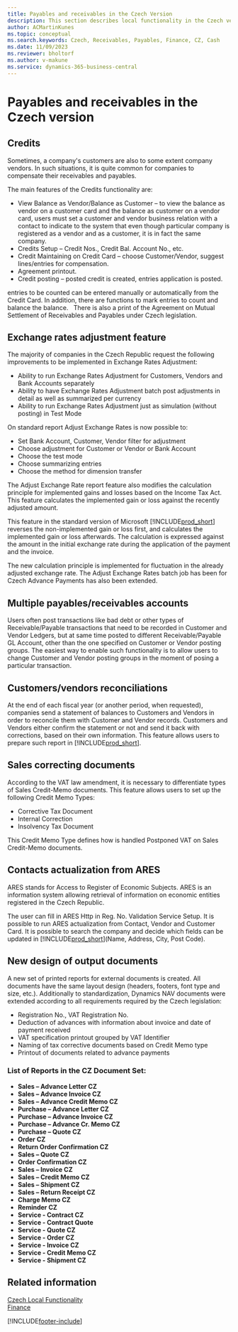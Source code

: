 ```yaml
---
title: Payables and receivables in the Czech Version
description: This section describes local functionality in the Czech version - Payables and Receivables.
author: ACMartinKunes
ms.topic: conceptual
ms.search.keywords: Czech, Receivables, Payables, Finance, CZ, Cash
ms.date: 11/09/2023
ms.reviewer: bholtorf
ms.author: v-makune
ms.service: dynamics-365-business-central
---
```


# Payables and receivables in the Czech version

## Credits

Sometimes, a company's customers are also to some extent company vendors. In such situations, it is quite common for companies to compensate their receivables and payables.

The main features of the Credits functionality are:  

- View Balance as Vendor/Balance as Customer – to view the balance as vendor on a customer card and the balance as customer on a vendor card, users must set a customer and vendor business relation with a contact to indicate to the system that even though particular company is registered as a vendor and as a customer, it is in fact the same company.
- Credits Setup – Credit Nos., Credit Bal. Account No., etc.
- Credit Maintaining on Credit Card – choose Customer/Vendor, suggest lines/entries for compensation.
- Agreement printout.
- Credit posting – posted credit is created, entries application is posted.

entries to be counted can be entered manually or automatically from the Credit Card. In addition, there are functions to mark entries to count and balance the balance.
 
There is also a print of the Agreement on Mutual Settlement of Receivables and Payables under Czech legislation.

## Exchange rates adjustment feature

The majority of companies in the Czech Republic request the following improvements to be implemented in Exchange Rates Adjustment:

- Ability to run Exchange Rates Adjustment for Customers, Vendors and Bank Accounts separately
- Ability to have Exchange Rates Adjustment batch post adjustments in detail as well as summarized per currency
- Ability to run Exchange Rates Adjustment just as simulation (without posting) in Test Mode

On standard report Adjust Exchange Rates is now possible to:

- Set Bank Account, Customer, Vendor filter for adjustment
- Choose adjustment for Customer or Vendor or Bank Account
- Choose the test mode
- Choose summarizing entries
- Choose the method for dimension transfer

The Adjust Exchange Rate report feature also modifies the calculation principle for implemented gains and losses based on the Income Tax Act. This feature calculates the implemented gain or loss against the recently adjusted amount.

This feature in the standard version of Microsoft [!INCLUDE[prod_short](../../includes/prod_short.md)] reverses the non-implemented gain or loss first, and calculates the implemented gain or loss afterwards. The calculation is expressed against the amount in the initial exchange rate during the application of the payment and the invoice.

The new calculation principle is implemented for fluctuation in the already adjusted exchange rate.
The Adjust Exchange Rates batch job has been for Czech Advance Payments has also been extended.

## Multiple payables/receivables accounts

Users often post transactions like bad debt or other types of Receivable/Payable transactions that need to be recorded in Customer and Vendor Ledgers, but at same time posted to different Receivable/Payable GL Account, other than the one specified on Customer or Vendor posting groups. The easiest way to enable such functionality is to allow users to change Customer and Vendor posting groups in the moment of posing a particular transaction.

## Customers/vendors reconciliations

At the end of each fiscal year (or another period, when requested), companies send a statement of balances to Customers and Vendors in order to reconcile them with Customer and Vendor records. Customers and Vendors either confirm the statement or not and send it back with corrections, based on their own information. This feature allows users to prepare such report in [!INCLUDE[prod_short](../../includes/prod_short.md)].

## Sales correcting documents

According to the VAT law amendment, it is necessary to differentiate types of Sales Credit-Memo documents. This feature allows users to set up the following Credit Memo Types:

- Corrective Tax Document
- Internal Correction
- Insolvency Tax Document

This Credit Memo Type defines how is handled Postponed VAT on Sales Credit-Memo documents.

## Contacts actualization from ARES

ARES stands for Access to Register of Economic Subjects. ARES is an information system allowing retrieval of information on economic entities registered in the Czech Republic.  

The user can fill in ARES Http in Reg. No. Validation Service Setup.
It is possible to run ARES actualization from Contact, Vendor and Customer Card. It is possible to search the company and decide which fields can be updated in [!INCLUDE[prod_short](../../includes/prod_short.md)](Name, Address, City, Post Code).

## New design of output documents

A new set of printed reports for external documents is created. All documents have the same layout design (headers, footers, font type and size, etc.).
Additionally to standardization, Dynamics NAV documents were extended according to all requirements required by the Czech legislation:  

- Registration No., VAT Registration No.
- Deduction of advances with information about invoice and date of payment received
- VAT specification printout grouped by VAT Identifier
- Naming of tax corrective documents based on Credit Memo type
- Printout of documents related to advance payments

### List of Reports in the CZ Document Set:
- **Sales – Advance Letter CZ**
- **Sales – Advance Invoice CZ**
- **Sales – Advance Credit Memo CZ**
- **Purchase – Advance Letter CZ**
- **Purchase – Advance Invoice CZ**
- **Purchase – Advance Cr. Memo CZ**
- **Purchase – Quote CZ**
- **Order CZ**
- **Return Order Confirmation CZ**
- **Sales – Quote CZ**
- **Order Confirmation CZ**
- **Sales – Invoice CZ**
- **Sales – Credit Memo CZ**
- **Sales – Shipment CZ**
- **Sales – Return Receipt CZ**
- **Charge Memo CZ**
- **Reminder CZ**
- **Service - Contract CZ**
- **Service - Contract Quote**
- **Service - Quote CZ**
- **Service - Order CZ**
- **Service - Invoice CZ**
- **Service - Credit Memo CZ**
- **Service - Shipment CZ**

## Related information
[Czech Local Functionality](czech-local-functionality.md)  
[Finance](finance.md)


[!INCLUDE[footer-include](../../includes/footer-banner.md)]
